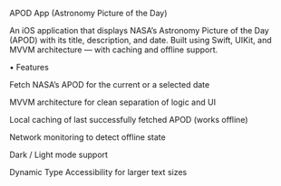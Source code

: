  APOD App (Astronomy Picture of the Day)

An iOS application that displays NASA’s Astronomy Picture of the Day (APOD) with its title, description, and date.
Built using Swift, UIKit, and MVVM architecture — with caching and offline support.

 • Features

 Fetch NASA’s APOD for the current or a selected date

 MVVM architecture for clean separation of logic and UI

 Local caching of last successfully fetched APOD (works offline)

 Network monitoring to detect offline state

 Dark / Light mode support

 Dynamic Type Accessibility for larger text sizes
